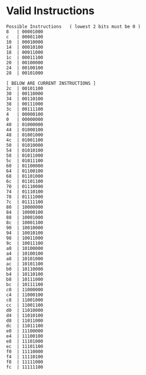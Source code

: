 # Valid Instructions

    Possible Instructions   ( lowest 2 bits must be 0 )
    8	| 00001000
    c	| 00001100
    10	| 00010000
    14	| 00010100
    18	| 00011000
    1c	| 00011100
    20	| 00100000
    24	| 00100100
    28	| 00101000
    
    [ BELOW ARE CURRENT INSTRUCTIONS ]
    2c	| 00101100
    30	| 00110000
    34	| 00110100
    38	| 00111000
    3c	| 00111100
    4	| 00000100
    0	| 00000000
    40	| 01000000
    44	| 01000100
    48	| 01001000
    4c	| 01001100
    50	| 01010000
    54	| 01010100
    58	| 01011000
    5c	| 01011100
    60	| 01100000
    64	| 01100100
    68	| 01101000
    6c	| 01101100
    70	| 01110000
    74	| 01110100
    78	| 01111000
    7c	| 01111100
    80	| 10000000
    84	| 10000100
    88	| 10001000
    8c	| 10001100
    90	| 10010000
    94	| 10010100
    98	| 10011000
    9c	| 10011100
    a0	| 10100000
    a4	| 10100100
    a8	| 10101000
    ac	| 10101100
    b0	| 10110000
    b4	| 10110100
    b8	| 10111000
    bc	| 10111100
    c0	| 11000000
    c4	| 11000100
    c8	| 11001000
    cc	| 11001100
    d0	| 11010000
    d4	| 11010100
    d8	| 11011000
    dc	| 11011100
    e0	| 11100000
    e4	| 11100100
    e8	| 11101000
    ec	| 11101100
    f0	| 11110000
    f4	| 11110100
    f8	| 11111000
    fc	| 11111100